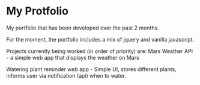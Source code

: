 # My Protfolio

My portfolio that has been developed over the past 2 months. 

For the moment, the portfolio includes a mix of jquery and vanilla javascript. 

Projects currently being worked (in order of priority) are: 
   Mars Weather API - a simple web app that displays the weather on Mars 
   
   Watering plant reminder web app - Simple UI, stores different plants, informs user via notification (api) when to water. 
   
  
